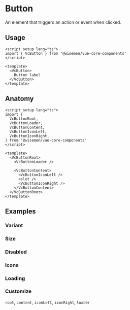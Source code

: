 # Button

An element that triggers an action or event when clicked.

<ComponentPreview name="button/examples/main" />

<!-- todo: @include: ./button-meta.md -->

## Usage
```vue
<script setup lang="ts">
import { VcButton } from '@wisemen/vue-core-components'
</script>

<template>
  <VcButton>
    Button label
  </VcButton>
</template>
```

## Anatomy

```vue
<script setup lang="ts">
import {
  VcButtonRoot,
  VcButtonLoader,
  VcButtonContent,
  VcButtonIconLeft,
  VcButtonIconRight,
} from '@wisemen/vue-core-components'
</script>

<template>
  <VcButtonRoot>
    <VcButtonLoader />

    <VcButtonContent>
      <VcButtonIconLeft />
      <slot />
      <VcButtonIconRight />
    </VcButtonContent>
  </VcButtonRoot>
</template>
```

## Examples

### Variant

<ComponentPreview name="button/examples/variant" />

### Size

<ComponentPreview name="button/examples/size" />

### Disabled

<ComponentPreview name="button/examples/disabled" />

### Icons

<ComponentPreview name="button/examples/icons" />

### Loading

<ComponentPreview name="button/examples/loading" />

### Customize

`root`, `content`, `iconLeft`, `iconRight`, `loader`

<ComponentPreview name="button/examples/customize" />